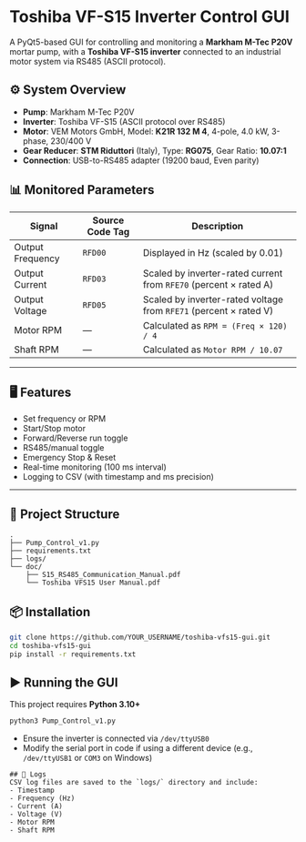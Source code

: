 # Toshiba VF-S15 Inverter Control GUI

A PyQt5-based GUI for controlling and monitoring a **Markham M-Tec P20V** mortar pump, with a **Toshiba VF-S15 inverter** connected to an industrial motor system via RS485 (ASCII protocol).

## ⚙️ System Overview
- **Pump**: Markham M-Tec P20V
- **Inverter**: Toshiba VF-S15 (ASCII protocol over RS485)
- **Motor**: VEM Motors GmbH, Model: **K21R 132 M 4**, 4-pole, 4.0 kW, 3-phase, 230/400 V
- **Gear Reducer**: **STM Riduttori** (Italy), Type: **RG075**, Gear Ratio: **10.07:1**
- **Connection**: USB-to-RS485 adapter (19200 baud, Even parity)

## 📊 Monitored Parameters

| Signal           | Source Code Tag | Description                                 |
|------------------|------------------|---------------------------------------------|
| Output Frequency | `RFD00`         | Displayed in Hz (scaled by 0.01)            |
| Output Current   | `RFD03`         | Scaled by inverter-rated current from `RFE70` (percent × rated A) |
| Output Voltage   | `RFD05`         | Scaled by inverter-rated voltage from `RFE71` (percent × rated V) |
| Motor RPM        | —               | Calculated as `RPM = (Freq × 120) / 4`      |
| Shaft RPM        | —               | Calculated as `Motor RPM / 10.07`           |

---

## 🖥️ Features

- Set frequency or RPM
- Start/Stop motor
- Forward/Reverse run toggle
- RS485/manual toggle
- Emergency Stop & Reset
- Real-time monitoring (100 ms interval)
- Logging to CSV (with timestamp and ms precision)

---

## 📁 Project Structure
```
.
├── Pump_Control_v1.py  
├── requirements.txt  
├── logs/  
└── doc/  
    ├── S15_RS485_Communication_Manual.pdf  
    └── Toshiba VFS15 User Manual.pdf  
```


## 📦 Installation

```bash
git clone https://github.com/YOUR_USERNAME/toshiba-vfs15-gui.git
cd toshiba-vfs15-gui
pip install -r requirements.txt


```
## ▶️ Running the GUI
This project requires **Python 3.10+**
```bash
python3 Pump_Control_v1.py
```
- Ensure the inverter is connected via `/dev/ttyUSB0`  
- Modify the serial port in code if using a different device (e.g., `/dev/ttyUSB1` or `COM3` on Windows)

```
## 📁 Logs
CSV log files are saved to the `logs/` directory and include:
- Timestamp  
- Frequency (Hz)  
- Current (A)  
- Voltage (V)  
- Motor RPM  
- Shaft RPM  
